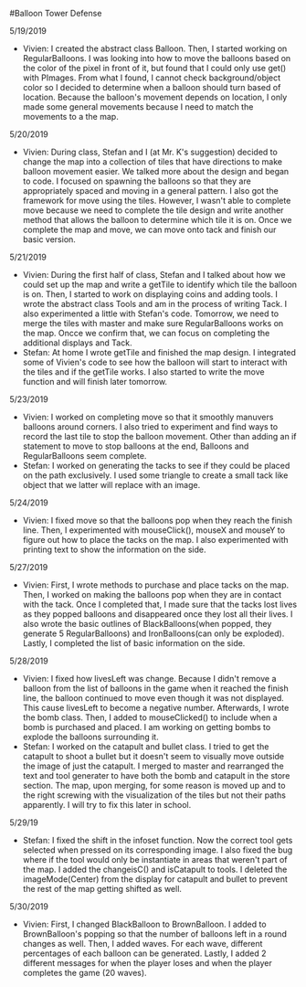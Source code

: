 #Balloon Tower Defense

5/19/2019
- Vivien: I created the abstract class Balloon. Then, I started working on RegularBalloons. I was looking into how to move the balloons based on the color of the pixel in front of it, but found that I could only use get() with PImages. From what I found, I cannot check background/object color so I decided to determine when a balloon should turn based of location. Because the balloon's movement depends on location, I only made some general movements because I need to match the movements to a the map.  

5/20/2019
- Vivien: During class, Stefan and I (at Mr. K's suggestion) decided to change the map into a collection of tiles that have directions to make balloon movement easier. We talked more about the design and began to code. I focused on spawning the balloons so that they are appropriately spaced and moving in a general pattern. I also got the framework for move using the tiles. However, I wasn't able to complete move because we need to complete the tile design and write another method that allows the balloon to determine which tile it is on. Once we complete the map and move, we can move onto tack and finish our basic version.

5/21/2019
- Vivien: During the first half of class, Stefan and I talked about how we could set up the map and write a getTile to identify which tile the balloon is on. Then, I started to work on displaying coins and adding tools. I wrote the abstract class Tools and am in the process of writing Tack. I also experimented a little with Stefan's code. Tomorrow, we need to merge the tiles with master and make sure RegularBalloons works on the map. Oncce we confirm that, we can focus on completing the additional displays and Tack.   
- Stefan: At home I wrote getTile and finished the map design. I integrated some of Vivien's code to see how the balloon will start to interact with the tiles and if the getTile works. I also started to write the move function and will finish later tomorrow.

5/23/2019
- Vivien: I worked on completing move so that it smoothly manuvers balloons around corners. I also tried to experiment and find ways to record the last tile to stop the balloon movement. Other than adding an if statement to move to stop balloons at the end, Balloons and RegularBalloons seem complete.
- Stefan: I worked on generating the tacks to see if they could be placed on the path exclusively. I used some triangle to create a small tack like object that we latter will replace with an image.

5/24/2019
- Vivien: I fixed move so that the balloons pop when they reach the finish line. Then, I experimented with mouseClick(), mouseX and mouseY to figure out how to place the tacks on the map. I also experimented with printing text to show the information on the side.

5/27/2019
- Vivien: First, I wrote methods to purchase and place tacks on the map. Then, I worked on making the balloons pop when they are in contact with the tack. Once I completed that, I made sure that the tacks lost lives as they popped balloons and disappeared once they lost all their lives. I also wrote the basic outlines of BlackBalloons(when popped, they generate 5 RegularBalloons) and IronBalloons(can only be exploded). Lastly, I completed the list of basic information on the side.

5/28/2019
- Vivien: I fixed how livesLeft was change. Because I didn't remove a balloon from the list of balloons in the game when it reached the finish line, the balloon continued to move even though it was not displayed. This cause livesLeft to become a negative number. Afterwards, I wrote the bomb class. Then, I added to mouseClicked() to include when a bomb is purchased and placed. I am working on getting bombs to explode the balloons surrounding it.  
- Stefan: I worked on the catapult and bullet class. I tried to get the catapult to shoot a bullet but it doesn't seem to visually move outside the image of just the catapult. I merged to master and rearranged the text and tool generater to have both the bomb and catapult in the store section. The map, upon merging, for some reason is moved up and to the right screwing with the visualization of the tiles but not their paths apparently. I will try to fix this later in school.

5/29/19
- Stefan: I fixed the shift in the infoset function. Now the correct tool gets selected when pressed on its corresponding image. I also fixed the bug where if the tool would only be instantiate in areas that weren't part of the map. I added the changeisC() and isCatapult to tools. I deleted the imageMode(Center) from the display for catapult and bullet to prevent the rest of the map getting shifted as well. 

5/30/2019
- Vivien: First, I changed BlackBalloon to BrownBalloon. I added to BrownBalloon's popping so that the number of balloons left in a round changes as well. Then, I added waves. For each wave, different percentages of each balloon can be generated. Lastly, I added 2 different messages for when the player loses and when the player completes the game (20 waves).  
